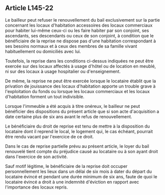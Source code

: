 Article L145-22
----
Le bailleur peut refuser le renouvellement du bail exclusivement sur la partie
concernant les locaux d'habitation accessoires des locaux commerciaux pour
habiter lui-même ceux-ci ou les faire habiter par son conjoint, ses ascendants,
ses descendants ou ceux de son conjoint, à condition que le bénéficiaire de la
reprise ne dispose pas d'une habitation correspondant à ses besoins normaux et à
ceux des membres de sa famille vivant habituellement ou domiciliés avec lui.

Toutefois, la reprise dans les conditions ci-dessus indiquées ne peut être
exercée sur des locaux affectés à usage d'hôtel ou de location en meublé, ni sur
des locaux à usage hospitalier ou d'enseignement.

De même, la reprise ne peut être exercée lorsque le locataire établit que la
privation de jouissance des locaux d'habitation apporte un trouble grave à
l'exploitation du fonds ou lorsque les locaux commerciaux et les locaux
d'habitation forment un tout indivisible.

Lorsque l'immeuble a été acquis à titre onéreux, le bailleur ne peut bénéficier
des dispositions du présent article que si son acte d'acquisition a date
certaine plus de six ans avant le refus de renouvellement.

Le bénéficiaire du droit de reprise est tenu de mettre à la disposition du
locataire dont il reprend le local, le logement qui, le cas échéant, pourrait
être rendu vacant par l'exercice de ce droit.

Dans le cas de reprise partielle prévu au présent article, le loyer du bail
renouvelé tient compte du préjudice causé au locataire ou à son ayant droit dans
l'exercice de son activité.

Sauf motif légitime, le bénéficiaire de la reprise doit occuper personnellement
les lieux dans un délai de six mois à dater du départ du locataire évincé et
pendant une durée minimum de six ans, faute de quoi le locataire évincé a droit
à une indemnité d'éviction en rapport avec l'importance des locaux repris.
